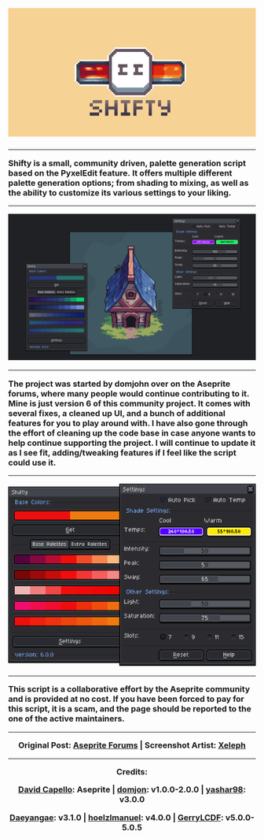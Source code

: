 <div align="center"><img src="https://github.com/SaltSouls/Shifty/blob/main/images/shifty_banner.png" /></div>
<h3>

- - - - -

Shifty is a small, community driven, palette generation script based on the PyxelEdit feature.&nbsp;It offers multiple different palette generation options; from shading to mixing,&nbsp;as well as the ability to customize its various settings to your liking.

<div align="center">

- - - - -

<div align="center"><img src="https://github.com/SaltSouls/Shifty/blob/main/images/example_xeleph.png" /></div>

- - - - -

</div>

The project was started by&nbsp;domjohn&nbsp;over on the Aseprite forums, where many people would continue contributing to it. Mine is just version 6 of this community project. It comes with several fixes, a cleaned up UI, and a bunch of additional features for you to play around with. I have also gone through the effort of cleaning up the code base in case anyone wants to help continue supporting the project. I will continue to update it as I see fit, adding/tweaking features if I feel like the script could use it.

<div align="center">

- - - - -

<div align="center"><img src="https://github.com/SaltSouls/Shifty/blob/main/images/interface_combined.png" /></div>

- - - - -

</div>

This script is a collaborative effort by the Aseprite community and is provided at no cost. If you have been forced to pay for this script, it is a scam, and the page should be reported to the one of the active maintainers.

<div align="center">

- - - - -

Original Post: <a href="https://community.aseprite.org/t/script-more-color-shading-options/3668">Aseprite Forums</a> | Screenshot Artist: <a href="https://x.com/Xeleph_">Xeleph</a>

- - - - -

Credits:

<a style="font-family: inherit;" href="https://www.aseprite.org/">David Capello</a>: Aseprite | <a style="font-family: inherit;" href="https://github.com/dominickjohn/aseprite/tree/master">domjon</a>: v1.0.0-2.0.0 | <a style="font-family: inherit;" href="https://github.com/yashar98/aseprite/tree/main">yashar98</a>: v3.0.0

<a style="font-family: inherit;" href="https://github.com/Daeyangae/aseprite">Daeyangae</a>: v3.1.0 | <a style="font-family: inherit;" href="https://github.com/hoelzlmanuel/aseprite-color-shading">hoelzlmanuel</a>: v4.0.0 | <a style="font-family: inherit;" href="https://github.com/GerryLCDF/Aseprite-Color-Shading-v5.0/tree/main">GerryLCDF</a>: v5.0.0-5.0.5
</div>
</h3>
